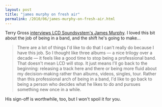 ```yaml
---
layout: post
title: "james murphy on fresh air"
permalink: /2010/06/james-murphy-on-fresh-air.html
---
```


<p>Terry Gross <a href="http://www.npr.org/templates/story/story.php?storyId=127745800">interviews LCD Soundsystem&#39;s James Murphy</a>.  I loved this bit about the job of being in a band, and the shift he&#39;s going to make...</p>

<blockquote><p>There are a lot of things I&#39;d like to do that I can&#39;t really do because I have this job. So I thought like three albums — a nice trilogy over a decade — it feels like a good time to stop being a professional band. That doesn&#39;t mean LCD will stop. It just means I&#39;ll go back to the beginning: releasing a track here and there or being more fluid about my decision-making rather than albums, videos, singles, tour. Rather than this professional arch of being in a band, I&#39;d like to go back to being a person who decides what he likes to do and pursues something new once in a while.</p></blockquote>

<p>His sign-off is worthwhile, too, but I won&#39;t spoil it for you.</p>



